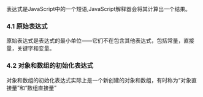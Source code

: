 表达式是JavaScript中的一个短语,JavaScript解释器会将其计算出一个结果。
### 4.1 原始表达式
原始表达式是表达式的最小单位——它们不在包含其他表达式，包括常量，直接量，关键字和变量。
### 4.2 对象和数组的初始化表达式
对象和数组的初始化表达式实际上是一个新创建的对象和数组，有时称为“对象直接量”和“数组直接量”
